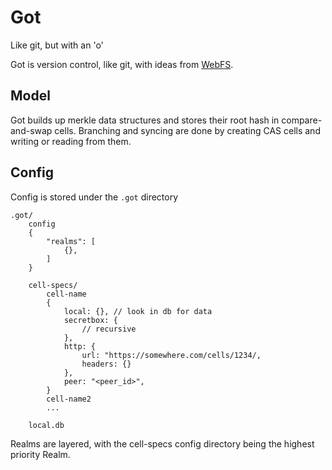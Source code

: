 # Got
Like git, but with an 'o'

Got is version control, like git, with ideas from [WebFS](https://github.com/brendoncarroll/webfs).

## Model
Got builds up merkle data structures and stores their root hash in compare-and-swap cells.
Branching and syncing are done by creating CAS cells and writing or reading from them.

## Config
Config is stored under the `.got` directory
```
.got/
    config
    {
        "realms": [
            {},
        ]
    }

    cell-specs/
        cell-name
        {
            local: {}, // look in db for data
            secretbox: {
                // recursive
            },
            http: {
                url: "https://somewhere.com/cells/1234/,
                headers: {}
            },
            peer: "<peer_id>",
        }
        cell-name2
        ...

    local.db
```

Realms are layered, with the cell-specs config directory being the highest priority Realm.
